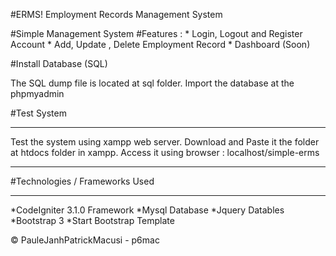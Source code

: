 #ERMS! Employment Records Management System


#Simple Management System
#Features :
 	* Login, Logout and Register Account
 	* Add, Update , Delete Employment Record
 	* Dashboard (Soon)


#Install Database (SQL)

The SQL dump file is located at sql folder. Import the database at the phpmyadmin


#Test System
********************

Test the system using xampp web server. Download and Paste it the folder at htdocs folder in xampp.
Access it using browser : localhost/simple-erms

*******************
#Technologies / Frameworks Used 
*******************

*CodeIgniter 3.1.0 Framework
*Mysql Database
*Jquery Datables
*Bootstrap 3
*Start Bootstrap Template

© PauleJanhPatrickMacusi - p6mac

